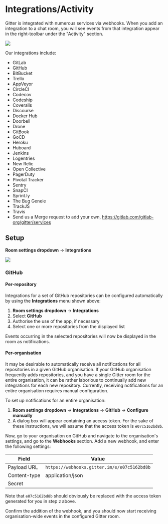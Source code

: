 # Integrations/Activity

Gitter is integrated with numerous services via webhooks. When you add an integration to a chat room, you will see events from that integration appear in the right-toolbar under the "Activity" section.

![](https://i.imgur.com/nZZcCN3.png)

Our integrations include:

 - GitLab
 - GitHub
 - BitBucket
 - Trello
 - AppVeyor
 - CircleCI
 - Codecov
 - Codeship
 - Coveralls
 - Discourse
 - Docker Hub
 - Doorbell
 - Drone
 - GitBook
 - GoCD
 - Heroku
 - Huboard
 - Jenkins
 - Logentries
 - New Relic
 - Open Collective
 - PagerDuty
 - Pivotal Tracker
 - Sentry
 - SnapCI
 - Sprint.ly
 - The Bug Geneie
 - TrackJS
 - Travis
 - Send us a Merge request to add your own, https://gitlab.com/gitlab-org/gitter/services


## Setup

**Room settings dropdown** -> **Integrations**

![](https://i.imgur.com/AI4pBBP.png)

### GitHub

#### Per-repository

Integrations for a set of GitHub repositories can be configured
automatically by using the **Integrations** menu shown above:

1. **Room settings dropdown** -> **Integrations**
2. Select **GitHub**
3. Authorise the use of the app, if necessary
4. Select one or more repositories from the displayed list

Events occurring in the selected repositories will now be displayed
in the room as notifications.

#### Per-organisation

It may be desirable to automatically receive all notifications for
all repositories in a given GitHub organisation.  If your GitHub
organisation frequently adds repositories, and you have a single Gitter
room for the entire organisation, it can be rather laborious to
continually add new integrations for each new repository.  Currently,
receiving notifications for an entire organisation requires manual
configuration.

To set up notifications for an entire organisation:

1. **Room settings dropdown** -> **Integrations** -> **GitHub** -> **Configure manually**
2. A dialog box will appear containing an access token. For the sake
   of these instructions, we will assume that the access token is `e07c5162bd8b`.

Now, go to your organisation on GitHub and navigate to the organisation's
settings, and go to the **Webhooks** section. Add a new webhook, and enter
the following settings:

| Field        | Value                                     |
|--------------|-------------------------------------------|
| Payload URL  |`https://webhooks.gitter.im/e/e07c5162bd8b`|
| Content-type | application/json                          |
| Secret       |                                           |

Note that `e07c5162bd8b` should obviously be replaced with the access token
generated for you in step `2` above.

Confirm the addition of the webhook, and you should now start receiving
organisation-wide events in the configured Gitter room.

